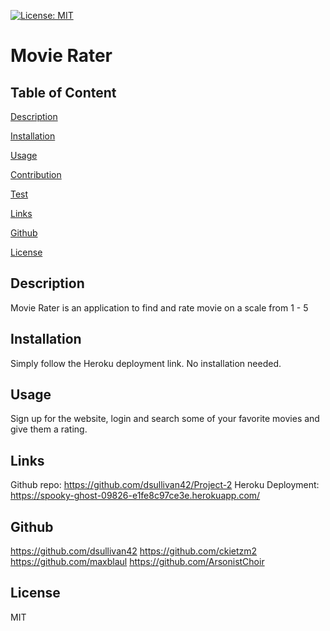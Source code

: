 [![License: MIT](https://img.shields.io/badge/License-MIT-yellow.svg)](https://opensource.org/licenses/MIT)
    
# Movie Rater

  ## Table of Content

  [Description](#description)

  [Installation](#installation)

  [Usage](#usage)

  [Contribution](#contribution)

  [Test](#test)

  [Links](#links)

  [Github](#github)

  [License](#license)

  ## Description
  
  Movie Rater is an application to find and rate movie on a scale from 1 - 5
  
  ## Installation
  
  Simply follow the Heroku deployment link. No installation needed.
  
  ## Usage
  
  Sign up for the website, login and search some of your favorite movies and give them a rating.
  
  ## Links
  
  Github repo: https://github.com/dsullivan42/Project-2
  Heroku Deployment: https://spooky-ghost-09826-e1fe8c97ce3e.herokuapp.com/
  
  ## Github
  
  https://github.com/dsullivan42
  https://github.com/ckietzm2
  https://github.com/maxblaul
  https://github.com/ArsonistChoir
  
  ## License
  
  MIT